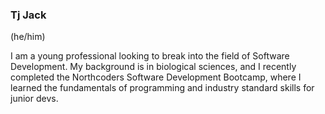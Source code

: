 ### Tj Jack
(he/him)

I am a young professional looking to break into the field of Software Development.
My background is in biological sciences, and I recently completed the Northcoders Software Development Bootcamp, where I learned the fundamentals of programming and industry standard skills for junior devs.
